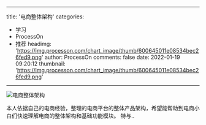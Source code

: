 
---
title: '电商整体架构'
categories: 
 - 学习
 - ProcessOn
 - 推荐
headimg: 'https://img.processon.com/chart_image/thumb/600645011e08534bec26fed9.png'
author: ProcessOn
comments: false
date: 2022-01-19 09:20:12
thumbnail: 'https://img.processon.com/chart_image/thumb/600645011e08534bec26fed9.png'
---

<div>   
<img class="thumb" alt="电商整体架构" src="https://img.processon.com/chart_image/thumb/600645011e08534bec26fed9.png" referrerpolicy="no-referrer">
<p>本人依据自己的电商经验，整理的电商平台的整体产品架构，希望能帮助到电商小白们快速理解电商的整体架构和基础功能模块。
特与..</p>  
</div>
            